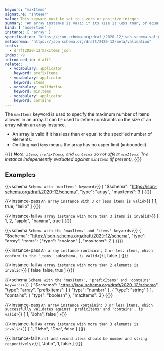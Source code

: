 ```yaml
---
keyword: "maxItems"
signature: "Integer"
value: This keyword must be set to a zero or positive integer
summary: "An array instance is valid if its size is less than, or equal to, the value of this keyword."
kind: [ "assertion" ]
instance: [ "array" ]
specification: "https://json-schema.org/draft/2020-12/json-schema-validation.html#section-6.4.1"
metaschema: "https://json-schema.org/draft/2020-12/meta/validation"
tests:
  - draft2020-12/maxItems.json
index: -9
introduced_in: draft1
related:
  - vocabulary: applicator
    keyword: prefixItems
  - vocabulary: applicator
    keyword: items
  - vocabulary: validation
    keyword: minItems
  - vocabulary: applicator
    keyword: contains
---
```


The `maxItems` keyword is used to specify the maximum number of items allowed in an array. It can be used to define constraints on the size of an array within an array instance.
* An array is valid if it has less than or equal to the specified number of elements.
* Omitting `maxItems` means the array has no upper limit (unbounded).

{{<alert>}}
_**Note:** `items`, `prefixItems`, and `contains` do not affect `minItems`. The instance independently evaluated against `minItems` (if present)._
{{</alert>}}

## Examples

{{<schema `Schema with 'maxItems' keyword`>}}
{
  "$schema": "https://json-schema.org/draft/2020-12/schema",
  "type": "array",
  "maxItems": 3
}
{{</schema>}}

{{<instance-pass `An array instance with 3 or less items is valid`>}}
[ 1, true, "hello" ]
{{</instance-pass>}}

{{<instance-fail `An array instance with more than 3 items is invalid`>}}
[ 1, 2, "apple", "banana", true ]
{{</instance-fail>}}

{{<schema `Schema with the 'maxItems' and 'items' keywords`>}}
{
  "$schema": "https://json-schema.org/draft/2020-12/schema",
  "type": "array",
  "items": { "type": "boolean" },
  "maxItems": 2
}
{{</schema>}}

{{<instance-pass `An array instance containing 2 or less items, which conform to the 'items' subschema, is valid`>}}
[ false ]
{{</instance-pass>}}

{{<instance-fail `An array instance with more than 2 elements is invalid`>}}
[ false, false, true ]
{{</instance-fail>}}

{{<schema `Schema with the 'maxItems', 'prefixItems' and 'contains' keywords`>}}
{
  "$schema": "https://json-schema.org/draft/2020-12/schema",
  "type": "array",
  "prefixItems": [
    { "type": "number" },
    { "type": "string" }
  ],
  "contains": { "type": "boolean" },
  "maxItems": 3
}
{{</schema>}}

{{<instance-pass `An array instance containing 3 or less items, which successfully validates against 'prefixItems' and 'contains', is valid`>}}
[ 1, "John", false ]
{{</instance-pass>}}

{{<instance-fail `An array instance with more than 3 elements is invalid`>}}
[ 1, "John", "Doe", false ]
{{</instance-fail>}}

{{<instance-fail `First and second items should be number and string respectively`>}}
[ "John", 1, false ]
{{</instance-fail>}}
